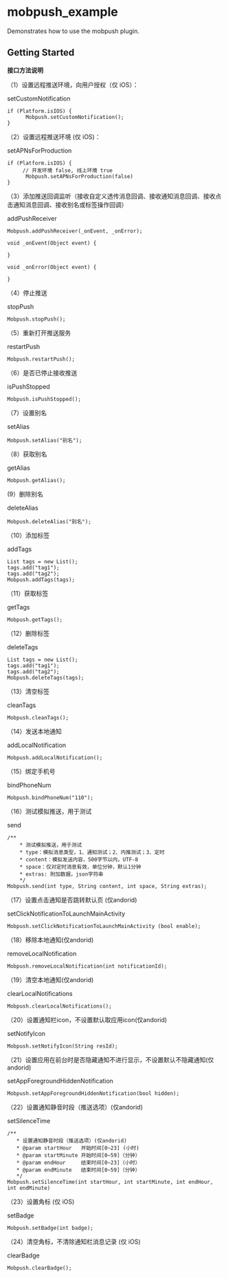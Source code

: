 # mobpush_example

Demonstrates how to use the mobpush plugin.

## Getting Started

**接口方法说明**

（1）设置远程推送环境，向用户授权（仅 iOS）：

setCustomNotification

```
if (Platform.isIOS) {
      Mobpush.setCustomNotification();
}
```

（2）设置远程推送环境  (仅 iOS)：

setAPNsForProduction

```
if (Platform.isIOS) {
     // 开发环境 false, 线上环境 true
      Mobpush.setAPNsForProduction(false)
}
```
（3）添加推送回调监听（接收自定义透传消息回调、接收通知消息回调、接收点击通知消息回调、接收别名或标签操作回调）

addPushReceiver

```
Mobpush.addPushReceiver(_onEvent, _onError);

void _onEvent(Object event) {

}

void _onError(Object event) {
    
}
```

（4）停止推送

stopPush

```
Mobpush.stopPush();
```

（5）重新打开推送服务

restartPush

```
Mobpush.restartPush();
```
（6）是否已停止接收推送

isPushStopped

```
Mobpush.isPushStopped();
```

（7）设置别名

setAlias

```
Mobpush.setAlias("别名");
```

（8）获取别名

getAlias

```
Mobpush.getAlias();
```

(9）删除别名

deleteAlias

```
Mobpush.deleteAlias("别名");
```

（10）添加标签

addTags

```
List tags = new List();
tags.add("tag1");
tags.add("tag2");
Mobpush.addTags(tags);
```

（11）获取标签

getTags

```
Mobpush.getTags();
```

（12）删除标签

deleteTags

```
List tags = new List();
tags.add("tag1");
tags.add("tag2");
Mobpush.deleteTags(tags);
```

（13）清空标签

cleanTags

```
Mobpush.cleanTags();
```

（14）发送本地通知

addLocalNotification

```
Mobpush.addLocalNotification();
```

（15）绑定手机号

bindPhoneNum

```
Mobpush.bindPhoneNum("110");
```

（16）测试模拟推送，用于测试

send

```
/**
    * 测试模拟推送，用于测试
    * type：模拟消息类型，1、通知测试；2、内推测试；3、定时
    * content：模拟发送内容，500字节以内，UTF-8
    * space：仅对定时消息有效，单位分钟，默认1分钟
    * extras: 附加数据，json字符串
    */
Mobpush.send(int type, String content, int space, String extras);
```

（17）设置点击通知是否跳转默认页 (仅andorid)

setClickNotificationToLaunchMainActivity

```
Mobpush.setClickNotificationToLaunchMainActivity (bool enable);
```

（18）移除本地通知(仅andorid)

removeLocalNotification

```
Mobpush.removeLocalNotification(int notificationId);
```

（19）清空本地通知(仅andorid)

clearLocalNotifications

```
Mobpush.clearLocalNotifications();
```

（20）设置通知栏icon，不设置默认取应用icon(仅andorid)

setNotifyIcon

```
Mobpush.setNotifyIcon(String resId);
```

（21）设置应用在前台时是否隐藏通知不进行显示，不设置默认不隐藏通知(仅andorid)

setAppForegroundHiddenNotification

```
Mobpush.setAppForegroundHiddenNotification(bool hidden);
```

（22）设置通知静音时段（推送选项）(仅andorid)

setSilenceTime

```
/**
   * 设置通知静音时段（推送选项）(仅andorid)
   * @param startHour   开始时间[0~23] (小时)
   * @param startMinute 开始时间[0~59]（分钟）
   * @param endHour     结束时间[0~23]（小时）
   * @param endMinute   结束时间[0~59]（分钟）
   */
Mobpush.setSilenceTime(int startHour, int startMinute, int endHour, int endMinute)
```

（23）设置角标 (仅 iOS)

setBadge


```
Mobpush.setBadge(int badge);
```

（24）清空角标，不清除通知栏消息记录 (仅 iOS)

clearBadge

```
Mobpush.clearBadge();
```

